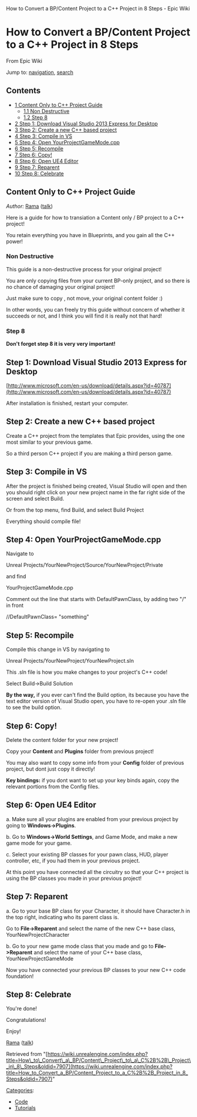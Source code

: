 How to Convert a BP/Content Project to a C++ Project in 8 Steps - Epic Wiki             

How to Convert a BP/Content Project to a C++ Project in 8 Steps
===============================================================

From Epic Wiki

Jump to: [navigation](#mw-navigation), [search](#p-search)

Contents
--------

*   [1 Content Only to C++ Project Guide](#Content_Only_to_C.2B.2B_Project_Guide)
    *   [1.1 Non Destructive](#Non_Destructive)
    *   [1.2 Step 8](#Step_8)
*   [2 Step 1: Download Visual Studio 2013 Express for Desktop](#Step_1:_Download_Visual_Studio_2013_Express_for_Desktop)
*   [3 Step 2: Create a new C++ based project](#Step_2:_Create_a_new_C.2B.2B_based_project)
*   [4 Step 3: Compile in VS](#Step_3:_Compile_in_VS)
*   [5 Step 4: Open YourProjectGameMode.cpp](#Step_4:_Open_YourProjectGameMode.cpp)
*   [6 Step 5: Recompile](#Step_5:_Recompile)
*   [7 Step 6: Copy!](#Step_6:_Copy.21)
*   [8 Step 6: Open UE4 Editor](#Step_6:_Open_UE4_Editor)
*   [9 Step 7: Reparent](#Step_7:_Reparent)
*   [10 Step 8: Celebrate](#Step_8:_Celebrate)

Content Only to C++ Project Guide
---------------------------------

_Author:_ [Rama](/User:Rama "User:Rama") ([talk](/User_talk:Rama "User talk:Rama"))

Here is a guide for how to transiation a Content only / BP project to a C++ project!

You retain everything you have in Blueprints, and you gain all the C++ power!

### Non Destructive

This guide is a non-destructive process for your original project!

You are only copying files from your current BP-only project, and so there is no chance of damaging your original project!

Just make sure to copy , not move, your original content folder :)

In other words, you can freely try this guide without concern of whether it succeeds or not, and I think you will find it is really not that hard!

### Step 8

**Don't forget step 8 it is very very important!**

Step 1: Download Visual Studio 2013 Express for Desktop
-------------------------------------------------------

[http://www.microsoft.com/en-us/download/details.aspx?id=40787](http://www.microsoft.com/en-us/download/details.aspx?id=40787)

After installation is finished, restart your computer.

Step 2: Create a new C++ based project
--------------------------------------

Create a C++ project from the templates that Epic provides, using the one most similar to your previous game.

So a third person C++ project if you are making a third person game.

Step 3: Compile in VS
---------------------

After the project is finished being created, Visual Studio will open and then you should right click on your new project name in the far right side of the screen and select Build.

Or from the top menu, find Build, and select Build Project

Everything should compile file!

Step 4: Open YourProjectGameMode.cpp
------------------------------------

Navigate to

 Unreal Projects/YourNewProject/Source/YourNewProject/Private 

and find

 YourProjectGameMode.cpp

Comment out the line that starts with DefaultPawnClass, by adding two "/" in front

 //DefaultPawnClass= "something"

Step 5: Recompile
-----------------

Compile this change in VS by navigating to

 Unreal Projects/YourNewProject/YourNewProject.sln

This .sln file is how you make changes to your project's C++ code!

Select Build->Build Solution

**By the way,** if you ever can't find the Build option, its because you have the text editor version of Visual Studio open, you have to re-open your .sln file to see the build option.

Step 6: Copy!
-------------

Delete the content folder for your new project!

Copy your **Content** and **Plugins** folder from previous project!

You may also want to copy some info from your **Config** folder of previous project, but dont just copy it directly!

**Key bindings:** if you dont want to set up your key binds again, copy the relevant portions from the Config files.

Step 6: Open UE4 Editor
-----------------------

a. Make sure all your plugins are enabled from your previous project by going to **Windows->Plugins**.

b. Go to **Windows->World Settings**, and Game Mode, and make a new game mode for your game.

c. Select your existing BP classes for your pawn class, HUD, player controller, etc, if you had them in your previous project.

 At this point you have connected all the circuitry 
 so that your C++ project is using the BP classes you made in your previous project!

Step 7: Reparent
----------------

a. Go to your base BP class for your Character, it should have Character.h in the top right, indicating who its parent class is.

Go to **File->Reparent** and select the name of the new C++ base class, YourNewProjectCharacter

b. Go to your new game mode class that you made and go to **File->Reparent** and select the name of your C++ base class, YourNewProjectGameMode

 Now you have connected your previous BP classes to your new C++ code foundation!

Step 8: Celebrate
-----------------

You're done!

Congratulations!

  
Enjoy!

[Rama](/User:Rama "User:Rama") ([talk](/User_talk:Rama "User talk:Rama"))

Retrieved from "[https://wiki.unrealengine.com/index.php?title=How\_to\_Convert\_a\_BP/Content\_Project\_to\_a\_C%2B%2B\_Project\_in\_8\_Steps&oldid=7907](https://wiki.unrealengine.com/index.php?title=How_to_Convert_a_BP/Content_Project_to_a_C%2B%2B_Project_in_8_Steps&oldid=7907)"

[Categories](/Special:Categories "Special:Categories"):

*   [Code](/Category:Code "Category:Code")
*   [Tutorials](/Category:Tutorials "Category:Tutorials")